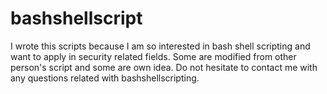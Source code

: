 # bashshellscript

I wrote this scripts because I am so interested in bash shell scripting and want to apply in security related fields.
Some are modified from other person's script and some are own idea.
Do not hesitate to contact me with any questions related with bashshellscripting.
